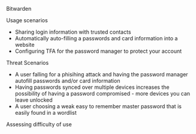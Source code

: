 Bitwarden

Usage scenarios
- Sharing login information with trusted contacts
- Automatically auto-filling a passwords and card information into a website 
- Configuring TFA for the password manager to protect your account

Threat Scenarios
- A user falling for a phisihing attack and having the password manager autofill passwords and/or card information
- Having passwords synced over multiple devices increases the possibility of having a password compromised - more devices you can leave unlocked 
- A user choosing a weak easy to remember master password that is easily found in a wordlist


Assessing difficulty of use 
  